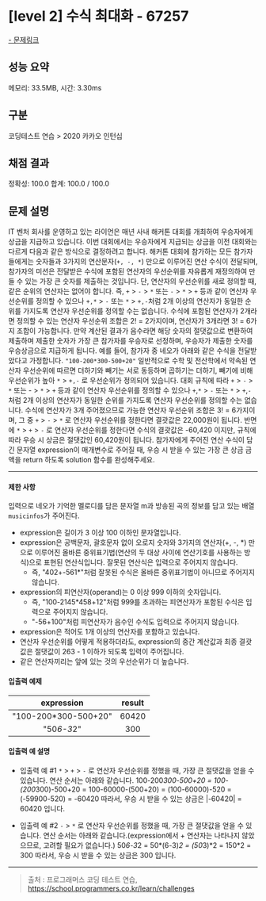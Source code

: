 # [level 2] 수식 최대화 - 67257

<a href="https://school.programmers.co.kr/learn/courses/30/lessons/67257">- 문제링크</a>

## 성능 요약

메모리: 33.5MB, 시간: 3.30ms

## 구분

코딩테스트 연습 > 2020 카카오 인턴십

## 채점 결과

정확성: 100.0
합계: 100.0 / 100.0

## 문제 설명

IT 벤처 회사를 운영하고 있는 라이언은 매년 사내 해커톤 대회를 개최하여 우승자에게 상금을 지급하고 있습니다.
이번 대회에서는 우승자에게 지급되는 상금을 이전 대회와는 다르게 다음과 같은 방식으로 결정하려고 합니다.
해커톤 대회에 참가하는 모든 참가자들에게는 숫자들과 3가지의 연산문자(`+, -, *`) 만으로 이루어진 연산 수식이 전달되며, 참가자의 미션은 전달받은 수식에 포함된 연산자의 우선순위를 자유롭게 재정의하여 만들 수 있는 가장 큰 숫자를 제출하는 것입니다.
단, 연산자의 우선순위를 새로 정의할 때, 같은 순위의 연산자는 없어야 합니다. 즉, `+` > `-` > `*` 또는 `-` > `*` > `+` 등과 같이 연산자 우선순위를 정의할 수 있으나 `+,*` > `-` 또는 `*` > `+,-`처럼 2개 이상의 연산자가 동일한 순위를 가지도록 연산자 우선순위를 정의할 수는 없습니다. 수식에 포함된 연산자가 2개라면 정의할 수 있는 연산자 우선순위 조합은 2! = 2가지이며, 연산자가 3개라면 3! = 6가지 조합이 가능합니다.
만약 계산된 결과가 음수라면 해당 숫자의 절댓값으로 변환하여 제출하며 제출한 숫자가 가장 큰 참가자를 우승자로 선정하며, 우승자가 제출한 숫자를 우승상금으로 지급하게 됩니다.
예를 들어, 참가자 중 네오가 아래와 같은 수식을 전달받았다고 가정합니다.
`"100-200*300-500+20"`
일반적으로 수학 및 전산학에서 약속된 연산자 우선순위에 따르면 더하기와 빼기는 서로 동등하며 곱하기는 더하기, 빼기에 비해 우선순위가 높아 `*` > `+,-` 로 우선순위가 정의되어 있습니다.
대회 규칙에 따라 `+` > `-` > `*` 또는 - > `*` > `+` 등과 같이 연산자 우선순위를 정의할 수 있으나 `+`,`*` > `-` 또는 `*` > `+`,`-` 처럼 2개 이상의 연산자가 동일한 순위를 가지도록 연산자 우선순위를 정의할 수는 없습니다.
수식에 연산자가 3개 주어졌으므로 가능한 연산자 우선순위 조합은 3! = 6가지이며, 그 중 `+` > `-` > `*` 로 연산자 우선순위를 정한다면 결괏값은 22,000원이 됩니다.
반면에 `*` > `+` > `-` 로 연산자 우선순위를 정한다면 수식의 결괏값은 -60,420 이지만, 규칙에 따라 우승 시 상금은 절댓값인 60,420원이 됩니다.
참가자에게 주어진 연산 수식이 담긴 문자열 expression이 매개변수로 주어질 때, 우승 시 받을 수 있는 가장 큰 상금 금액을 return 하도록 solution 함수를 완성해주세요.

---

#### 제한 사항

입력으로 네오가 기억한 멜로디를 담은 문자열 m과 방송된 곡의 정보를 담고 있는 배열 `musicinfos`가 주어진다.

- expression은 길이가 3 이상 100 이하인 문자열입니다.
- expression은 공백문자, 괄호문자 없이 오로지 숫자와 3가지의 연산자(+, -, \*) 만으로 이루어진 올바른 중위표기법(연산의 두 대상 사이에 연산기호를 사용하는 방식)으로 표현된 연산식입니다. 잘못된 연산식은 입력으로 주어지지 않습니다.
  - 즉, "402+-561\*"처럼 잘못된 수식은 올바른 중위표기법이 아니므로 주어지지 않습니다.
- expression의 피연산자(operand)는 0 이상 999 이하의 숫자입니다.
  - 즉, "100-2145\*458+12"처럼 999를 초과하는 피연산자가 포함된 수식은 입력으로 주어지지 않습니다.
  - "-56+100"처럼 피연산자가 음수인 수식도 입력으로 주어지지 않습니다.
- expression은 적어도 1개 이상의 연산자를 포함하고 있습니다.
- 연산자 우선순위를 어떻게 적용하더라도, expression의 중간 계산값과 최종 결괏값은 절댓값이 263 - 1 이하가 되도록 입력이 주어집니다.
- 같은 연산자끼리는 앞에 있는 것의 우선순위가 더 높습니다.

#### 입출력 예제

|    **expression**     | **result** |
| :-------------------: | :--------: |
| "100-200\*300-500+20" |   60420    |
|      "50*6-3*2"       |    300     |

#### 입출력 예 설명

- 입출력 예 #1
  `*` > `+` > `-` 로 연산자 우선순위를 정했을 때, 가장 큰 절댓값을 얻을 수 있습니다.
  연산 순서는 아래와 같습니다.
  100-200*300-500+20
  = 100-(200*300)-500+20
  = 100-60000-(500+20)
  = (100-60000)-520
  = (-59900-520)
  = -60420
  따라서, 우승 시 받을 수 있는 상금은 |-60420| = 60420 입니다.

- 입출력 예 #2
  `-` > `*` 로 연산자 우선순위를 정했을 때, 가장 큰 절댓값을 얻을 수 있습니다.
  연산 순서는 아래와 같습니다.(expression에서 + 연산자는 나타나지 않았으므로, 고려할 필요가 없습니다.)
  50*6-3*2
  = 50*(6-3)*2
  = (50*3)*2
  = 150\*2
  = 300
  따라서, 우승 시 받을 수 있는 상금은 300 입니다.

---

> 출처 : 프로그래머스 코딩 테스트 연습, <https://school.programmers.co.kr/learn/challenges>
